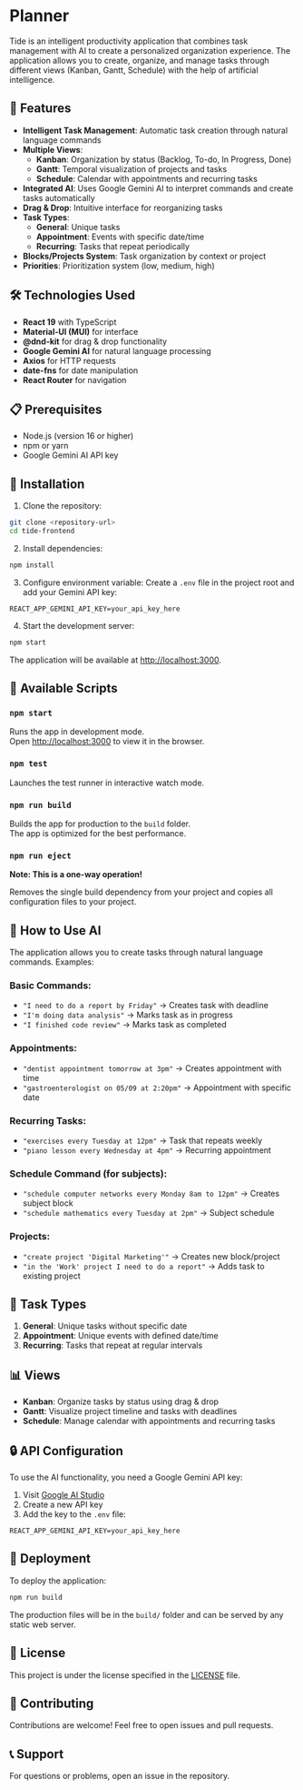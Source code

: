 # Planner

Tide is an intelligent productivity application that combines task management with AI to create a personalized organization experience. The application allows you to create, organize, and manage tasks through different views (Kanban, Gantt, Schedule) with the help of artificial intelligence.

## 🚀 Features

- **Intelligent Task Management**: Automatic task creation through natural language commands
- **Multiple Views**:
  - **Kanban**: Organization by status (Backlog, To-do, In Progress, Done)
  - **Gantt**: Temporal visualization of projects and tasks
  - **Schedule**: Calendar with appointments and recurring tasks
- **Integrated AI**: Uses Google Gemini AI to interpret commands and create tasks automatically
- **Drag & Drop**: Intuitive interface for reorganizing tasks
- **Task Types**:
  - **General**: Unique tasks
  - **Appointment**: Events with specific date/time
  - **Recurring**: Tasks that repeat periodically
- **Blocks/Projects System**: Task organization by context or project
- **Priorities**: Prioritization system (low, medium, high)

## 🛠️ Technologies Used

- **React 19** with TypeScript
- **Material-UI (MUI)** for interface
- **@dnd-kit** for drag & drop functionality
- **Google Gemini AI** for natural language processing
- **Axios** for HTTP requests
- **date-fns** for date manipulation
- **React Router** for navigation

## 📋 Prerequisites

- Node.js (version 16 or higher)
- npm or yarn
- Google Gemini AI API key

## 🔧 Installation

1. Clone the repository:
```bash
git clone <repository-url>
cd tide-frontend
```

2. Install dependencies:
```bash
npm install
```

3. Configure environment variable:
Create a `.env` file in the project root and add your Gemini API key:
```env
REACT_APP_GEMINI_API_KEY=your_api_key_here
```

4. Start the development server:
```bash
npm start
```

The application will be available at [http://localhost:3000](http://localhost:3000).

## 📝 Available Scripts

### `npm start`
Runs the app in development mode.\
Open [http://localhost:3000](http://localhost:3000) to view it in the browser.

### `npm test`
Launches the test runner in interactive watch mode.

### `npm run build`
Builds the app for production to the `build` folder.\
The app is optimized for the best performance.

### `npm run eject`
**Note: This is a one-way operation!**

Removes the single build dependency from your project and copies all configuration files to your project.

## 🤖 How to Use AI

The application allows you to create tasks through natural language commands. Examples:

### Basic Commands:
- `"I need to do a report by Friday"` → Creates task with deadline
- `"I'm doing data analysis"` → Marks task as in progress
- `"I finished code review"` → Marks task as completed

### Appointments:
- `"dentist appointment tomorrow at 3pm"` → Creates appointment with time
- `"gastroenterologist on 05/09 at 2:20pm"` → Appointment with specific date

### Recurring Tasks:
- `"exercises every Tuesday at 12pm"` → Task that repeats weekly
- `"piano lesson every Wednesday at 4pm"` → Recurring appointment

### Schedule Command (for subjects):
- `"schedule computer networks every Monday 8am to 12pm"` → Creates subject block
- `"schedule mathematics every Tuesday at 2pm"` → Subject schedule

### Projects:
- `"create project 'Digital Marketing'"` → Creates new block/project
- `"in the 'Work' project I need to do a report"` → Adds task to existing project

## 🎯 Task Types

1. **General**: Unique tasks without specific date
2. **Appointment**: Unique events with defined date/time
3. **Recurring**: Tasks that repeat at regular intervals

## 📊 Views

- **Kanban**: Organize tasks by status using drag & drop
- **Gantt**: Visualize project timeline and tasks with deadlines
- **Schedule**: Manage calendar with appointments and recurring tasks

## 🔒 API Configuration

To use the AI functionality, you need a Google Gemini API key:

1. Visit [Google AI Studio](https://makersuite.google.com/app/apikey)
2. Create a new API key
3. Add the key to the `.env` file:
```env
REACT_APP_GEMINI_API_KEY=your_api_key_here
```

## 🚀 Deployment

To deploy the application:

```bash
npm run build
```

The production files will be in the `build/` folder and can be served by any static web server.

## 📄 License

This project is under the license specified in the [LICENSE](LICENSE) file.

## 🤝 Contributing

Contributions are welcome! Feel free to open issues and pull requests.

## 📞 Support

For questions or problems, open an issue in the repository.
